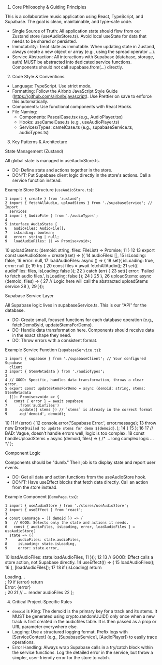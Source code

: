 1. Core Philosophy & Guiding Principles

  This is a collaborative music application using React, TypeScript, and Supabase. The
  goal is clean, maintainable, and type-safe code.


   - Single Source of Truth: All application state should flow from our Zustand store
     (useAudioStore.ts). Avoid local useState for data that needs to be shared or persisted.
   - Immutability: Treat state as immutable. When updating state in Zustand, always create a
      new object or array (e.g., using the spread operator ...).
   - Service Abstraction: All interactions with Supabase (database, storage, auth) MUST be
     abstracted into dedicated service functions. Components should not call
     supabase.from(...) directly.

  2. Code Style & Conventions


   - Language: TypeScript. Use strict mode.
   - Formatting: Follow the Airbnb JavaScript Style Guide 
     (https://github.com/airbnb/javascript). Use Prettier on save to enforce this
     automatically.
   - Components: Use functional components with React Hooks.
   - File Naming:
       - Components: PascalCase.tsx (e.g., AudioPlayer.tsx)
       - Hooks: useCamelCase.ts (e.g., useAudioPlayer.ts)
       - Services/Types: camelCase.ts (e.g., supabaseService.ts, audioTypes.ts)


  3. Key Patterns & Architecture

  State Management (Zustand)

  All global state is managed in useAudioStore.ts.


   - DO: Define state and actions together in the store.
   - DON'T: Put Supabase client logic directly in the store's actions. Call a service
     function instead.

  Example Store Structure (`useAudioStore.ts`):


    1 import { create } from 'zustand';
    2 import { fetchAllAudio, uploadStems } from './supabaseService'; // Import 
      services
    3 import { AudioFile } from './audioTypes';
    4 
    5 interface AudioState {
    6   audioFiles: AudioFile[];
    7   isLoading: boolean;
    8   error: string | null;
    9   loadAudioFiles: () => Promise<void>;
   10   uploadStems: (demoid: string, files: FileList) => Promise<void>;
   11 }
   12 
   13 export const useAudioStore = create<AudioState>((set) => ({
   14   audioFiles: [],
   15   isLoading: false,
   16   error: null,
   17   loadAudioFiles: async () => {
   18     set({ isLoading: true, error: null });
   19     try {
   20       const files = await fetchAllAudio();
   21       set({ audioFiles: files, isLoading: false });
   22     } catch (err) {
   23       set({ error: 'Failed to fetch audio files.', isLoading: false });
   24     }
   25   },
   26   uploadStems: async (demoid, files) => {
   27     // Logic here will call the abstracted uploadStems service
   28   },
   29 }));


  Supabase Service Layer

  All Supabase logic lives in supabaseService.ts. This is our "API" for the database.


   - DO: Create small, focused functions for each database operation (e.g., fetchDemoById,
     updateStemsForDemo).
   - DO: Handle data transformation here. Components should receive data in the exact shape
     they need.
   - DO: Throw errors with a consistent format.

  Example Service Function (`supabaseService.ts`):


    1 import { supabase } from './supabaseClient'; // Your configured Supabase 
      client
    2 import { StemMetadata } from './audioTypes';
    3 
    4 // GOOD: Specific, handles data transformation, throws a clear error.
    5 export const updateStemsForDemo = async (demoid: string, stems: StemMetadata
      []): Promise<void> => {
    6   const { error } = await supabase
    7     .from('audiofiles')
    8     .update({ stems }) // `stems` is already in the correct format
    9     .eq('demoid', demoid);
   10 
   11   if (error) {
   12     console.error('Supabase Error:', error.message);
   13     throw new Error(`Failed to update stems for demo ${demoid}.`);
   14   }
   15 };
   16 
   17 // BAD: Vague, doesn't handle errors well, logic is too complex.
   18 const handleUploadStems = async (demoid, files) => { /* ... long complex 
      logic ... */ };



  Component Logic

  Components should be "dumb." Their job is to display state and report user events.


   - DO: Get all data and action functions from the useAudioStore hook.
   - DON'T: Have useEffect blocks that fetch data directly. Call an action from the store
     instead.

  Example Component (`DemoPage.tsx`):


    1 import { useAudioStore } from './stores/useAudioStore';
    2 import { useEffect } from 'react';
    3 
    4 const DemoPage = ({ demoid }) => {
    5   // GOOD: Selects only the state and actions it needs.
    6   const { audioFiles, isLoading, error, loadAudioFiles } = useAudioStore(
      state => ({
    7     audioFiles: state.audioFiles,
    8     isLoading: state.isLoading,
    9     error: state.error,
   10     loadAudioFiles: state.loadAudioFiles,
   11   }));
   12 
   13   // GOOD: Effect calls a store action, not Supabase directly.
   14   useEffect(() => {
   15     loadAudioFiles();
   16   }, [loadAudioFiles]);
   17 
   18   if (isLoading) return <div>Loading...</div>;
   19   if (error) return <div>Error: {error}</div>;
   20 
   21   // ... render audioFiles
   22 };


  4. Critical Project-Specific Rules


   - `demoid` is King: The demoid is the primary key for a track and its stems. It MUST be
     generated using crypto.randomUUID() only once when a new track is first created in the
     audiofiles table. It is then passed as a prop or URL parameter everywhere else.
   - Logging: Use a structured logging format. Prefix logs with [ServiceContext] (e.g.,
     [SupabaseService], [AudioPlayer]) to easily trace operations.
   - Error Handling: Always wrap Supabase calls in a try/catch block within the service
     functions. Log the detailed error in the service, but throw a simpler, user-friendly
     error for the store to catch.